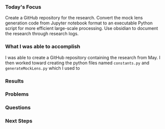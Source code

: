 
### Today's Focus

Create a GitHub repository for the research. Convert the mock lens generation code from Jupyter notebook format to an executable Python script for more efficient large-scale processing. Use obsidian to document the research through research logs. 

### What I was able to accomplish

I was able to create a GitHub repository containing the research from May. I then worked toward creating the python files named ```constants.py``` and ```generateMockLens.py``` which I used to   

### Results

### Problems

### Questions

### Next Steps